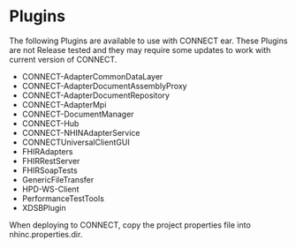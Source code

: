 Plugins
=======
The following Plugins are available to use with CONNECT ear. These Plugins are not Release tested and they may require some updates to work with current version of CONNECT.

  * CONNECT-AdapterCommonDataLayer
  * CONNECT-AdapterDocumentAssemblyProxy
  * CONNECT-AdapterDocumentRepository
  * CONNECT-AdapterMpi
  * CONNECT-DocumentManager
  * CONNECT-Hub
  * CONNECT-NHINAdapterService
  * CONNECTUniversalClientGUI
  * FHIRAdapters
  * FHIRRestServer
  * FHIRSoapTests
  * GenericFileTransfer
  * HPD-WS-Client
  * PerformanceTestTools
  * XDSBPlugin                  

When deploying to CONNECT, copy the project properties file into nhinc.properties.dir.